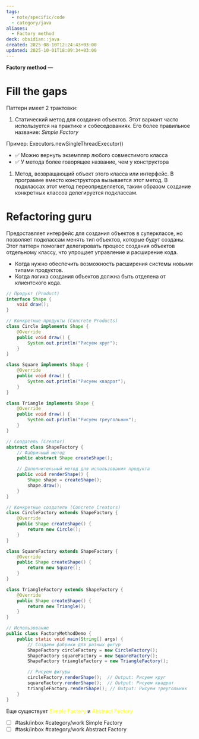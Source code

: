 ```yaml
---
tags:
  - note/specific/code
  - category/java
aliases:
  - Factory method
deck: obsidian::java
created: 2025-08-10T12:24:43+03:00
updated: 2025-10-01T18:09:34+03:00
---
```


**Factory method**
—
# Fill the gaps

Паттерн имеет 2 трактовки:
1. Статический метод для создания объектов. Этот вариант часто используется на практике и собеседованиях. Его более правильное название: *Simple Factory*

Пример: Executors.newSingleThreadExecutor()

- ✅ Можно вернуть экземпляр любого совместимого класса
- ✅ У метода более говорящее название, чем у конструктора

1. Метод, возвращающий объект этого класса или интерфейс. В программе вместо конструктора вызывается этот метод. В подклассах этот метод переопределяется, таким образом создание конкретных классов делегируется подклассам.

# Refactoring guru
Предоставляет интерфейс для создания объектов в суперклассе, но позволяет подклассам менять тип объектов, которые будут созданы. Этот паттерн помогает делегировать процесс создания объектов отдельному классу, что упрощает управление и расширение кода.

- Когда нужно обеспечить возможность расширения системы новыми типами продуктов.
- Когда логика создания объектов должна быть отделена от клиентского кода.

```java
// Продукт (Product)
interface Shape {
    void draw();
}

// Конкретные продукты (Concrete Products)
class Circle implements Shape {
    @Override
    public void draw() {
        System.out.println("Рисуем круг");
    }
}

class Square implements Shape {
    @Override
    public void draw() {
        System.out.println("Рисуем квадрат");
    }
}

class Triangle implements Shape {
    @Override
    public void draw() {
        System.out.println("Рисуем треугольник");
    }
}

// Создатель (Creator)
abstract class ShapeFactory {
    // Фабричный метод
    public abstract Shape createShape();

    // Дополнительный метод для использования продукта
    public void renderShape() {
        Shape shape = createShape();
        shape.draw();
    }
}

// Конкретные создатели (Concrete Creators)
class CircleFactory extends ShapeFactory {
    @Override
    public Shape createShape() {
        return new Circle();
    }
}

class SquareFactory extends ShapeFactory {
    @Override
    public Shape createShape() {
        return new Square();
    }
}

class TriangleFactory extends ShapeFactory {
    @Override
    public Shape createShape() {
        return new Triangle();
    }
}

// Использование
public class FactoryMethodDemo {
    public static void main(String[] args) {
        // Создаем фабрики для разных фигур
        ShapeFactory circleFactory = new CircleFactory();
        ShapeFactory squareFactory = new SquareFactory();
        ShapeFactory triangleFactory = new TriangleFactory();

        // Рисуем фигуры
        circleFactory.renderShape();  // Output: Рисуем круг
        squareFactory.renderShape();  // Output: Рисуем квадрат
        triangleFactory.renderShape(); // Output: Рисуем треугольник
    }
}
```

Еще существует <font color="#ffff00">Simple Factory</font> и <font color="#ffff00">Abstract Factory</font>

- [ ] #task/inbox #category/work Simple Factory
- [ ] #task/inbox #category/work Abstract Factory
